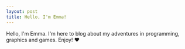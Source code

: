 ```yaml
---
layout: post
title: Hello, I'm Emma!
---
```


Hello, I'm Emma. I'm here to blog about my adventures in programming, graphics and games. Enjoy! ❤

